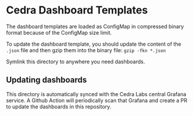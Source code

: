 # Cedra Dashboard Templates

The dashboard templates are loaded as ConfigMap in compressed binary format because of the ConfigMap size limit.

To update the dashboard template, you should update the content of the `.json` file and then gzip them into the binary file: `gzip -fkn *.json`

Symlink this directory to anywhere you need dashboards.

## Updating dashboards

This directory is automatically synced with the Cedra Labs central Grafana service. A Github Action will periodically scan that Grafana and create a PR to update the dashboards in this repository.
